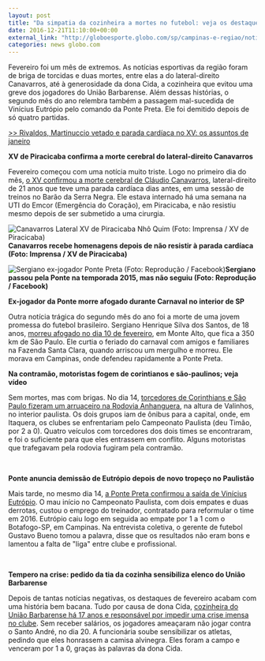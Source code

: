 ```yaml
---
layout: post
title: "Da simpatia da cozinheira a mortes no futebol: veja os destaques de fevereiro"
date: 2016-12-21T11:10:00+00:00
external_link: "http://globoesporte.globo.com/sp/campinas-e-regiao/noticia/2016/12/da-simpatia-da-cozinheira-mortes-no-futebol-veja-os-destaques-de-fevereiro.html"
categories: news globo.com
---
```

Fevereiro foi um mês de extremos. As notícias esportivas da região foram de briga de torcidas e duas mortes, entre elas a do lateral-direito Canavarros, até à generosidade da dona Cida, a cozinheira que evitou uma greve dos jogadores do União Barbarense. Além dessas histórias, o segundo mês do ano relembra também a passagem mal-sucedida de Vinícius Eutrópio pelo comando da Ponte Preta. Ele foi demitido depois de só quatro partidas.

[\>\>&nbsp;Rivaldos, Martinuccio vetado e parada cardíaca no XV: os assuntos de janeiro](http://globoesporte.globo.com/sp/campinas-e-regiao/noticia/2016/12/rivaldos-martinuccio-vetado-e-parada-cardiaca-no-xv-os-assuntos-de-janeiro.html)

**XV de Piracicaba confirma a morte cerebral do lateral-direito Canavarros**

Fevereiro começou com uma notícia muito triste. Logo no primeiro dia do mês, [o XV confirmou a morte cerebral de Cláudio Canavarros](http://globoesporte.globo.com/sp/campinas-e-regiao/futebol/times/xv-de-piracicaba/noticia/2016/02/xv-de-piracicaba-confirma-morte-cerebral-do-lateral-direito-canavarros.html), lateral-direito de 21 anos que teve uma parada cardíaca dias antes, em uma sessão de treinos no Barão da Serra Negra. Ele estava internado há uma semana na UTI do Emcor (Emergência do Coração), em Piracicaba, e não resistiu mesmo depois de ser submetido a uma cirurgia.

 ![Canavarros Lateral XV de Piracicaba Nhô Quim (Foto: Imprensa / XV de Piracicaba)](http://s2.glbimg.com/f7pSWWq9j-DdF7UShYhv9qk09cI=/0x48:1020x713/690x450/s.glbimg.com/es/ge/f/original/2016/02/01/xvcanavarros.jpg "Canavarros Lateral XV de Piracicaba Nhô Quim (Foto: Imprensa / XV de Piracicaba)")**Canavarros recebe homenagens depois de não resistir à parada cardíaca (Foto: Imprensa / XV de Piracicaba)**

 ![Sergiano ex-jogador Ponte Preta (Foto: Reprodução / Facebook)](http://s2.glbimg.com/cG1k65yyfDYjUFP5ByJh3nAZiOo=/0x120:576x883/300x397/s.glbimg.com/es/ge/f/original/2016/02/10/sergiano.jpg "Sergiano ex-jogador Ponte Preta (Foto: Reprodução / Facebook)")**Sergiano passou pela Ponte na temporada 2015, mas não seguiu (Foto: Reprodução / Facebook)**

**Ex-jogador da Ponte morre afogado durante Carnaval no interior de SP**

Outra notícia trágica do segundo mês do ano foi a morte de uma jovem promessa do futebol brasileiro. Sergiano Henrique Silva dos Santos, de 18 anos, [morreu afogado no dia 10 de fevereiro](http://globoesporte.globo.com/sp/campinas-e-regiao/futebol/noticia/2016/02/ex-jogador-da-ponte-morre-afogado-durante-carnaval-no-interior-de-sp.html), em Monte Alto, que fica a 350 km de São Paulo. Ele curtia o feriado do carnaval com amigos e familiares na Fazenda Santa Clara, quando arriscou um mergulho e morreu. Ele morava em Campinas, onde defendeu rapidamente a Ponte Preta.

**Na contramão, motoristas fogem de corintianos e são-paulinos; veja vídeo**

Sem mortes, mas com brigas. No dia 14, [torcedores de Corinthians e São Paulo fizeram um arruaceiro na Rodovia Anhanguera](http://globoesporte.globo.com/sp/campinas-e-regiao/noticia/2016/02/na-contramao-motoristas-fogem-de-corintianos-e-sao-paulinos-veja-video.html), na altura de Valinhos, no interior paulista. Os dois grupos iam de ônibus para a capital, onde, em Itaquera, os clubes se enfrentariam pelo Campeonato Paulista (deu Timão, por 2 a 0). Quatro veículos com torcedores dos dois times se encontraram, e foi o suficiente para que eles entrassem em conflito. Alguns motoristas que trafegavam pela rodovia fugiram pela contramão.

&nbsp;

**Ponte anuncia demissão de Eutrópio depois de novo tropeço no Paulistão**

Mais tarde, no mesmo dia 14, [a Ponte Preta confirmou a saída de Vinícius Eutrópio](http://globoesporte.globo.com/sp/campinas-e-regiao/futebol/times/ponte-preta/noticia/2016/02/ponte-anuncia-demissao-de-eutropio-depois-de-novo-tropeco-no-paulistao.html). O mau início no Campeonato Paulista, com dois empates e duas derrotas, custou o emprego do treinador, contratado para reformular o time em 2016. Eutrópio caiu logo em seguida ao empate por 1 a 1 com o Botafogo-SP, em Campinas. Na entrevista coletiva, o gerente de futebol Gustavo Bueno tomou a palavra, disse que os resultados não eram bons e lamentou a falta de "liga" entre clube e profissional.

&nbsp;

**Tempero na crise: pedido da tia da cozinha sensibiliza elenco do União Barbarense**

Depois de tantas notícias negativas, os destaques de fevereiro acabam com uma história bem bacana. Tudo por causa de dona Cida, [cozinheira do União Barbarense há 17 anos e responsável por impedir uma crise imensa no clube](http://globoesporte.globo.com/sp/campinas-e-regiao/futebol/times/uniao-barbarense/noticia/2016/02/tempero-na-crise-pedido-da-tia-da-cozinha-sensibiliza-elenco-do-uniao.html). Sem receber salários, os jogadores ameaçaram não jogar contra o Santo André, no dia 20. A funcionária soube sensibilizar os atletas, pedindo que eles honrassem a camisa alvinegra. Eles foram a campo e venceram por 1 a 0, graças às palavras da dona Cida.

&nbsp;

